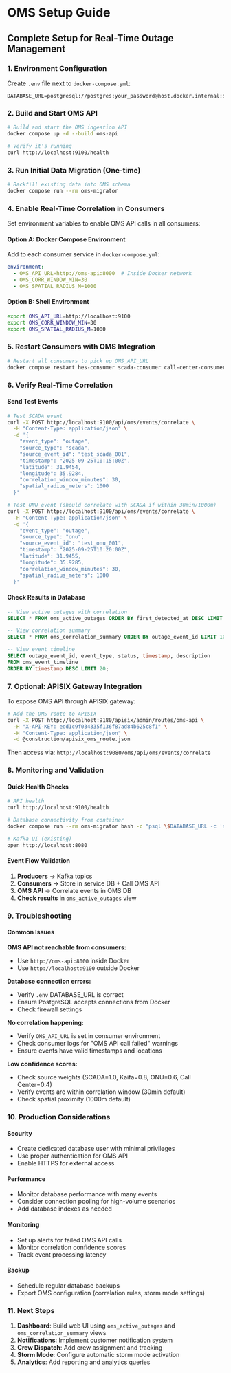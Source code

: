 # OMS Setup Guide

## Complete Setup for Real-Time Outage Management

### 1. Environment Configuration

Create `.env` file next to `docker-compose.yml`:
```env
DATABASE_URL=postgresql://postgres:your_password@host.docker.internal:5432/oms_db
```

### 2. Build and Start OMS API

```bash
# Build and start the OMS ingestion API
docker compose up -d --build oms-api

# Verify it's running
curl http://localhost:9100/health
```

### 3. Run Initial Data Migration (One-time)

```bash
# Backfill existing data into OMS schema
docker compose run --rm oms-migrator
```

### 4. Enable Real-Time Correlation in Consumers

Set environment variables to enable OMS API calls in all consumers:

#### Option A: Docker Compose Environment
Add to each consumer service in `docker-compose.yml`:
```yaml
environment:
  - OMS_API_URL=http://oms-api:8000  # Inside Docker network
  - OMS_CORR_WINDOW_MIN=30
  - OMS_SPATIAL_RADIUS_M=1000
```

#### Option B: Shell Environment
```bash
export OMS_API_URL=http://localhost:9100
export OMS_CORR_WINDOW_MIN=30
export OMS_SPATIAL_RADIUS_M=1000
```

### 5. Restart Consumers with OMS Integration

```bash
# Restart all consumers to pick up OMS_API_URL
docker compose restart hes-consumer scada-consumer call-center-consumer onu-consumer
```

### 6. Verify Real-Time Correlation

#### Send Test Events
```bash
# Test SCADA event
curl -X POST http://localhost:9100/api/oms/events/correlate \
  -H "Content-Type: application/json" \
  -d '{
    "event_type": "outage",
    "source_type": "scada",
    "source_event_id": "test_scada_001",
    "timestamp": "2025-09-25T10:15:00Z",
    "latitude": 31.9454,
    "longitude": 35.9284,
    "correlation_window_minutes": 30,
    "spatial_radius_meters": 1000
  }'

# Test ONU event (should correlate with SCADA if within 30min/1000m)
curl -X POST http://localhost:9100/api/oms/events/correlate \
  -H "Content-Type: application/json" \
  -d '{
    "event_type": "outage",
    "source_type": "onu",
    "source_event_id": "test_onu_001",
    "timestamp": "2025-09-25T10:20:00Z",
    "latitude": 31.9455,
    "longitude": 35.9285,
    "correlation_window_minutes": 30,
    "spatial_radius_meters": 1000
  }'
```

#### Check Results in Database
```sql
-- View active outages with correlation
SELECT * FROM oms_active_outages ORDER BY first_detected_at DESC LIMIT 10;

-- View correlation summary
SELECT * FROM oms_correlation_summary ORDER BY outage_event_id LIMIT 10;

-- View event timeline
SELECT outage_event_id, event_type, status, timestamp, description
FROM oms_event_timeline
ORDER BY timestamp DESC LIMIT 20;
```

### 7. Optional: APISIX Gateway Integration

To expose OMS API through APISIX gateway:

```bash
# Add the OMS route to APISIX
curl -X POST http://localhost:9180/apisix/admin/routes/oms-api \
  -H "X-API-KEY: edd1c9f034335f136f87ad84b625c8f1" \
  -H "Content-Type: application/json" \
  -d @construction/apisix_oms_route.json
```

Then access via: `http://localhost:9080/oms/api/oms/events/correlate`

### 8. Monitoring and Validation

#### Quick Health Checks
```bash
# API health
curl http://localhost:9100/health

# Database connectivity from container
docker compose run --rm oms-migrator bash -c "psql \$DATABASE_URL -c 'select count(*) from oms_outage_events;'"

# Kafka UI (existing)
open http://localhost:8080
```

#### Event Flow Validation
1. **Producers** → Kafka topics
2. **Consumers** → Store in service DB + Call OMS API
3. **OMS API** → Correlate events in OMS DB
4. **Check results** in `oms_active_outages` view

### 9. Troubleshooting

#### Common Issues

**OMS API not reachable from consumers:**
- Use `http://oms-api:8000` inside Docker
- Use `http://localhost:9100` outside Docker

**Database connection errors:**
- Verify `.env` DATABASE_URL is correct
- Ensure PostgreSQL accepts connections from Docker
- Check firewall settings

**No correlation happening:**
- Verify `OMS_API_URL` is set in consumer environment
- Check consumer logs for "OMS API call failed" warnings
- Ensure events have valid timestamps and locations

**Low confidence scores:**
- Check source weights (SCADA=1.0, Kaifa=0.8, ONU=0.6, Call Center=0.4)
- Verify events are within correlation window (30min default)
- Check spatial proximity (1000m default)

### 10. Production Considerations

#### Security
- Create dedicated database user with minimal privileges
- Use proper authentication for OMS API
- Enable HTTPS for external access

#### Performance
- Monitor database performance with many events
- Consider connection pooling for high-volume scenarios
- Add database indexes as needed

#### Monitoring
- Set up alerts for failed OMS API calls
- Monitor correlation confidence scores
- Track event processing latency

#### Backup
- Schedule regular database backups
- Export OMS configuration (correlation rules, storm mode settings)

### 11. Next Steps

1. **Dashboard**: Build web UI using `oms_active_outages` and `oms_correlation_summary` views
2. **Notifications**: Implement customer notification system
3. **Crew Dispatch**: Add crew assignment and tracking
4. **Storm Mode**: Configure automatic storm mode activation
5. **Analytics**: Add reporting and analytics queries

